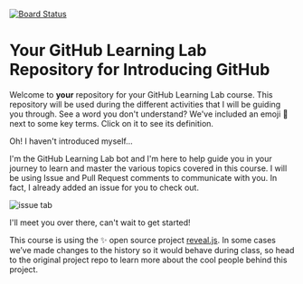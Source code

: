 [![Board Status](https://dev.azure.com/RebeccaAisbett2/79c750f3-ddc9-4fd0-9142-71e98b303453/5c0a1bcd-0254-498c-bee4-80ac27ad3f76/_apis/work/boardbadge/3549878b-4c8e-4a09-80f7-aa85f947f87a)](https://dev.azure.com/RebeccaAisbett2/79c750f3-ddc9-4fd0-9142-71e98b303453/_boards/board/t/5c0a1bcd-0254-498c-bee4-80ac27ad3f76/Microsoft.RequirementCategory)
# Your GitHub Learning Lab Repository for Introducing GitHub

Welcome to **your** repository for your GitHub Learning Lab course. This repository will be used during the different activities that I will be guiding you through. See a word you don't understand? We've included an emoji 📖 next to some key terms. Click on it to see its definition.

Oh! I haven't introduced myself...

I'm the GitHub Learning Lab bot and I'm here to help guide you in your journey to learn and master the various topics covered in this course. I will be using Issue and Pull Request comments to communicate with you. In fact, I already added an issue for you to check out.

![issue tab](https://lab.github.com/public/images/issue_tab.png)

I'll meet you over there, can't wait to get started!

This course is using the :sparkles: open source project [reveal.js](https://github.com/hakimel/reveal.js/). In some cases we’ve made changes to the history so it would behave during class, so head to the original project repo to learn more about the cool people behind this project.
